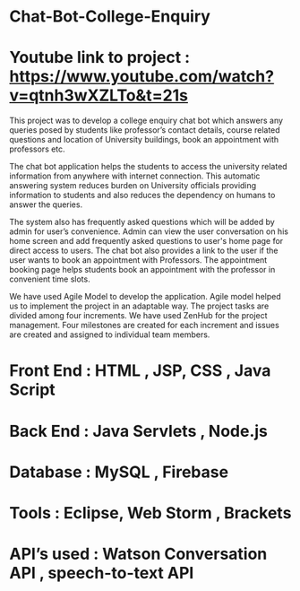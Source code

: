 # Chat-Bot-College-Enquiry

# Youtube link to project : https://www.youtube.com/watch?v=qtnh3wXZLTo&t=21s

This project was to develop a college enquiry chat bot which answers any queries posed by students like professor’s contact details, course related questions and location of University buildings, book an appointment with professors etc. 

The chat bot application helps the students to access the university related information from anywhere with internet connection. This automatic answering system reduces burden on University officials providing information to students and also reduces the dependency on humans to answer the queries.

The system also has frequently asked questions which will be added by admin for user’s convenience. Admin can view the user conversation on his home screen and add frequently asked questions to user's home page for direct access to users. The chat bot also provides a link to the user if the user wants to book an appointment with Professors. The appointment booking page helps students book an appointment with the professor in convenient time slots. 

We have used Agile Model to develop the application. Agile model helped us to implement the project in an adaptable way. The project tasks are divided among four increments. We have used ZenHub for the project management. Four milestones are created for each increment and issues are created and assigned to individual team members.

# Front End : HTML , JSP, CSS , Java Script
# Back End : Java Servlets , Node.js
# Database : MySQL , Firebase
# Tools : Eclipse, Web Storm , Brackets
# API’s used : Watson Conversation API , speech-to-text API

